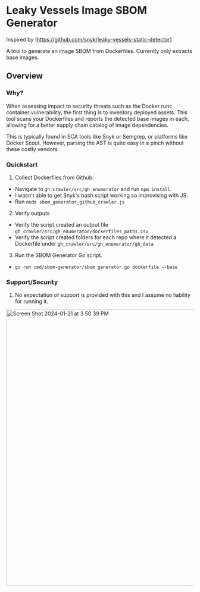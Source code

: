 # Leaky Vessels Image SBOM Generator

Inspired by (https://github.com/snyk/leaky-vessels-static-detector)


A tool to generate an image SBOM from Dockerfiles. Currently only extracts base images.

## Overview

### Why?

When assessing impact to security threats such as the Docker runc container vulnerability, the first thing is to inventory deployed assets. This tool scans your Dockerfiles and reports the detected base images in each, allowing for a better supply chain catalog of image dependencies.

This is typically found in SCA tools like Snyk or Semgrep, or platforms like Docker Scout. However, parsing the AST is quite easy in a pinch without these costly vendors.

### Quickstart

1. Collect Dockerfiles from Github:
  - Navigate to `gh_crawler/src/gh_enumerator` and run `npm install`. 
  - I wasn't able to get Snyk's bash script working so improvising with JS.
  - Run `node sbom_generator_github_crawler.js`
2. Verify outputs
  - Verify the script created an output file `gh_crawler/src/gh_enumerator/dockerfiles_paths.csv`
  - Verify the script created folders for each repo where it detected a Dockerfile under `gh_crawler/src/gh_enumerator/gh_data`

3. Run the SBOM Generator Go script.
  - `go run cmd/sbom-generator/sbom_generator.go dockerfile --base`


### Support/Security

1. No expectation of support is provided with this and I assume no liability for running it.

<img width="743" alt="Screen Shot 2024-01-21 at 3 50 39 PM" src="https://github.com/cjfit/leaky-vessels-sbom-generator/assets/7490790/68b53e10-7f92-4269-887f-b4ac8d371368">
